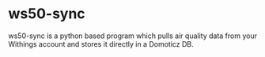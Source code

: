 # ws50-sync
 ws50-sync is a python based program which pulls air quality data from your Withings account and stores it directly in a Domoticz DB.

